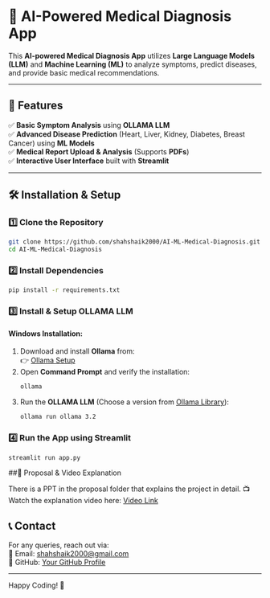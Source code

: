 # 🏥 AI-Powered Medical Diagnosis App  

This **AI-powered Medical Diagnosis App** utilizes **Large Language Models (LLM)** and **Machine Learning (ML)** to analyze symptoms, predict diseases, and provide basic medical recommendations.

---

## 🚀 Features  
✅ **Basic Symptom Analysis** using **OLLAMA LLM**  
✅ **Advanced Disease Prediction** (Heart, Liver, Kidney, Diabetes, Breast Cancer) using **ML Models**  
✅ **Medical Report Upload & Analysis** (Supports **PDFs**)  
✅ **Interactive User Interface** built with **Streamlit**  

---

## 🛠️ Installation & Setup  

### **1️⃣ Clone the Repository**  
```bash
git clone https://github.com/shahshaik2000/AI-ML-Medical-Diagnosis.git
cd AI-ML-Medical-Diagnosis
```

### **2️⃣ Install Dependencies**  
```bash
pip install -r requirements.txt
```

### **3️⃣ Install & Setup OLLAMA LLM**  
#### **Windows Installation:**  
1. Download and install **Ollama** from:  
   👉 [Ollama Setup](https://ollama.com/download/OllamaSetup.exe)
2. Open **Command Prompt** and verify the installation:  
   ```bash
   ollama
   ```
3. Run the **OLLAMA LLM** (Choose a version from [Ollama Library](https://ollama.com/library)):
   ```bash
   ollama run ollama 3.2
   ```

### **4️⃣ Run the App using Streamlit**  
```bash
streamlit run app.py
```
##📜 Proposal & Video Explanation

There is a PPT in the proposal folder that explains the project in detail.
📺 Watch the explanation video here: [Video Link](https://drive.google.com/file/d/1ThssS7_vAj5vyIeSLdx-Ee9R7t5Tk5l0/view?usp=sharing)

## 📞 Contact  
For any queries, reach out via:  
📧 Email: shahshaik2000@gmail.com  
🔗 GitHub: [Your GitHub Profile](https://github.com/shahshaik2000)  

---

Happy Coding! 🚀